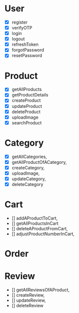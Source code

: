 # User
- [x] register
- [x] verifyOTP
- [x] login
- [x] logout
- [x] refreshToken
- [x] forgotPassword
- [x] resetPassword
# Product
- [x] getAllProducts
- [x] getProductDetails
- [x] createProduct
- [x] updateProduct
- [x] deleteProduct
- [x] uploadImage
- [x] searchProduct

# Category
- [x] getAllCategories,
- [x] getAllProductOfACategory,
- [x] createCategory,
- [x] uploadImage,
- [x] updateCategory,
- [x] deleteCategory

# Cart
- [] addAProductToCart,
- [] getAllProductsInCart
- [] deleteAProductFromCart,
- [] adjustProductNumberInCart,

# Order

# Review
- [] getAllReviewsOfAProduct,
- [] createReview,
- [] updateReview,
- [] deleteReview